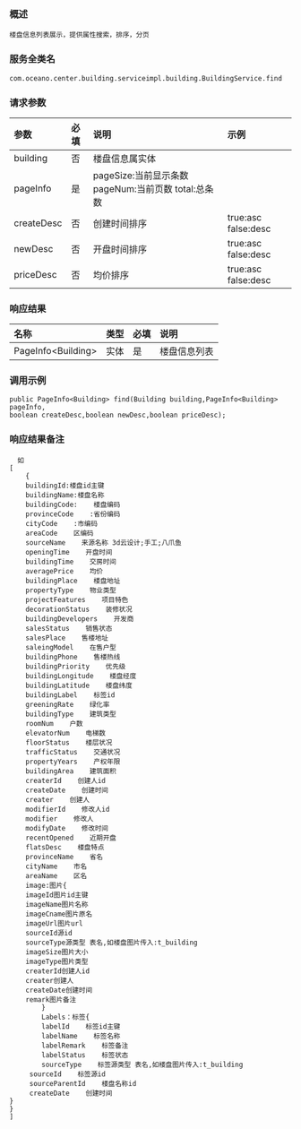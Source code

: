 ### 概述

```
楼盘信息列表展示，提供属性搜索，排序，分页
```

### 服务全类名

```
com.oceano.center.building.serviceimpl.building.BuildingService.find
```

### 请求参数

| 参数 | 必填 | 说明 | 示例 |
| :--- | :--- | :--- | :--- |
| building | 否 | 楼盘信息属实体 |  |
| pageInfo | 是 | pageSize:当前显示条数       pageNum:当前页数              total:总条数 |  |
| createDesc | 否 | 创建时间排序 | true:asc false:desc |
| newDesc | 否 | 开盘时间排序 | true:asc false:desc |
| priceDesc | 否 | 均价排序 | true:asc false:desc |

### 响应结果

| 名称 | 类型 | 必填 | 说明 |
| :--- | :--- | :--- | :--- |
| PageInfo&lt;Building&gt; | 实体 | 是 | 楼盘信息列表 |

### 调用示例

```
public PageInfo<Building> find(Building building,PageInfo<Building> pageInfo,
boolean createDesc,boolean newDesc,boolean priceDesc);
```

### 响应结果备注

```
  如
[
    {
    buildingId:楼盘id主键
    buildingName:楼盘名称
    buildingCode:    楼盘编码
    provinceCode    :省份编码
    cityCode    :市编码
    areaCode    区编码
    sourceName    来源名称 3d云设计;手工;八爪鱼
    openingTime    开盘时间
    buildingTime    交房时间
    averagePrice    均价
    buildingPlace    楼盘地址
    propertyType    物业类型
    projectFeatures    项目特色
    decorationStatus    装修状况
    buildingDevelopers    开发商
    salesStatus    销售状态
    salesPlace    售楼地址
    saleingModel    在售户型
    buildingPhone    售楼热线
    buildingPriority    优先级
    buildingLongitude    楼盘经度
    buildingLatitude    楼盘纬度
    buildingLabel    标签id
    greeningRate    绿化率
    buildingType    建筑类型
    roomNum    户数
    elevatorNum    电梯数
    floorStatus    楼层状况
    trafficStatus    交通状况
    propertyYears    产权年限
    buildingArea    建筑面积
    createrId    创建人id
    createDate    创建时间
    creater    创建人
    modifierId    修改人id
    modifier    修改人
    modifyDate    修改时间
    recentOpened    近期开盘
    flatsDesc    楼盘特点
    provinceName    省名
    cityName    市名
    areaName    区名
    image:图片{
    imageId图片id主键
    imageName图片名称
    imageCname图片原名
    imageUrl图片url
    sourceId源id
    sourceType源类型 表名,如楼盘图片传入:t_building
    imageSize图片大小
    imageType图片类型
    createrId创建人id
    creater创建人
    createDate创建时间
    remark图片备注
        }
        Labels：标签{
        labelId    标签id主键
        labelName    标签名称
        labelRemark    标签备注
        labelStatus    标签状态
        sourceType    标签源类型 表名,如楼盘图片传入:t_building
     sourceId    标签源id
     sourceParentId    楼盘名称id
     createDate    创建时间
}
}
]
```



